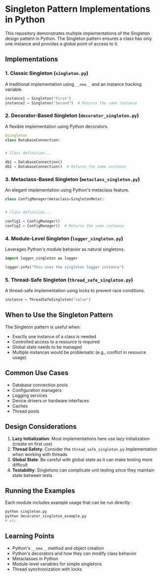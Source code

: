 # Singleton Pattern Implementations in Python

This repository demonstrates multiple implementations of the Singleton design pattern in Python. The Singleton pattern
ensures a class has only one instance and provides a global point of access to it.

## Implementations

### 1. Classic Singleton (`singleton.py`)

A traditional implementation using `__new__` and an instance tracking variable.

```python
instance1 = Singleton("First")
instance2 = Singleton("Second")  # Returns the same instance
```

### 2. Decorator-Based Singleton (`decorator_singleton.py`)

A flexible implementation using Python decorators.

```python
@singleton
class DatabaseConnection:


# Class definition...

db1 = DatabaseConnection()
db2 = DatabaseConnection()  # Returns the same instance
```

### 3. Metaclass-Based Singleton (`metaclass_singleton.py`)

An elegant implementation using Python's metaclass feature.

```python
class ConfigManager(metaclass=SingletonMeta):


# Class definition...

config1 = ConfigManager()
config2 = ConfigManager()  # Returns the same instance
```

### 4. Module-Level Singleton (`logger_singleton.py`)

Leverages Python's module behavior as natural singletons.

```python
import logger_singleton as logger

logger.info("This uses the singleton logger instance")
```

### 5. Thread-Safe Singleton (`thread_safe_singleton.py`)

A thread-safe implementation using locks to prevent race conditions.

```python
instance = ThreadSafeSingleton("value")
```

## When to Use the Singleton Pattern

The Singleton pattern is useful when:

- Exactly one instance of a class is needed
- Controlled access to a resource is required
- Global state needs to be managed
- Multiple instances would be problematic (e.g., conflict in resource usage)

## Common Use Cases

- Database connection pools
- Configuration managers
- Logging services
- Device drivers or hardware interfaces
- Caches
- Thread pools

## Design Considerations

1. **Lazy Initialization**: Most implementations here use lazy initialization (create on first use)
2. **Thread Safety**: Consider the `thread_safe_singleton.py` implementation when working with threads
3. **Global State**: Be careful with global state as it can make testing more difficult
4. **Testability**: Singletons can complicate unit testing since they maintain state between tests

## Running the Examples

Each module includes example usage that can be run directly:

```bash
python singleton.py
python decorator_singleton_example.py
# etc.
```

## Learning Points

- Python's `__new__` method and object creation
- Python's decorators and how they can modify class behavior
- Metaclasses in Python
- Module-level variables for simple singletons
- Thread synchronization with locks
